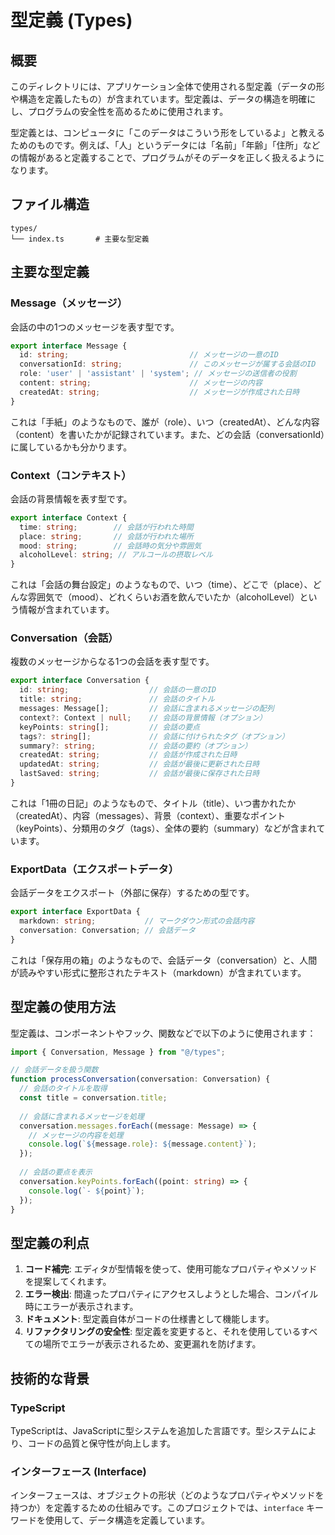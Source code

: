# 型定義 (Types)

## 概要
このディレクトリには、アプリケーション全体で使用される型定義（データの形や構造を定義したもの）が含まれています。型定義は、データの構造を明確にし、プログラムの安全性を高めるために使用されます。

型定義とは、コンピュータに「このデータはこういう形をしているよ」と教えるためのものです。例えば、「人」というデータには「名前」「年齢」「住所」などの情報があると定義することで、プログラムがそのデータを正しく扱えるようになります。

## ファイル構造
```
types/
└── index.ts       # 主要な型定義
```

## 主要な型定義

### Message（メッセージ）
会話の中の1つのメッセージを表す型です。

```typescript
export interface Message {
  id: string;                           // メッセージの一意のID
  conversationId: string;               // このメッセージが属する会話のID
  role: 'user' | 'assistant' | 'system'; // メッセージの送信者の役割
  content: string;                      // メッセージの内容
  createdAt: string;                    // メッセージが作成された日時
}
```

これは「手紙」のようなもので、誰が（role）、いつ（createdAt）、どんな内容（content）を書いたかが記録されています。また、どの会話（conversationId）に属しているかも分かります。

### Context（コンテキスト）
会話の背景情報を表す型です。

```typescript
export interface Context {
  time: string;        // 会話が行われた時間
  place: string;       // 会話が行われた場所
  mood: string;        // 会話時の気分や雰囲気
  alcoholLevel: string; // アルコールの摂取レベル
}
```

これは「会話の舞台設定」のようなもので、いつ（time）、どこで（place）、どんな雰囲気で（mood）、どれくらいお酒を飲んでいたか（alcoholLevel）という情報が含まれています。

### Conversation（会話）
複数のメッセージからなる1つの会話を表す型です。

```typescript
export interface Conversation {
  id: string;                  // 会話の一意のID
  title: string;               // 会話のタイトル
  messages: Message[];         // 会話に含まれるメッセージの配列
  context?: Context | null;    // 会話の背景情報（オプション）
  keyPoints: string[];         // 会話の要点
  tags?: string[];             // 会話に付けられたタグ（オプション）
  summary?: string;            // 会話の要約（オプション）
  createdAt: string;           // 会話が作成された日時
  updatedAt: string;           // 会話が最後に更新された日時
  lastSaved: string;           // 会話が最後に保存された日時
}
```

これは「1冊の日記」のようなもので、タイトル（title）、いつ書かれたか（createdAt）、内容（messages）、背景（context）、重要なポイント（keyPoints）、分類用のタグ（tags）、全体の要約（summary）などが含まれています。

### ExportData（エクスポートデータ）
会話データをエクスポート（外部に保存）するための型です。

```typescript
export interface ExportData {
  markdown: string;           // マークダウン形式の会話内容
  conversation: Conversation; // 会話データ
}
```

これは「保存用の箱」のようなもので、会話データ（conversation）と、人間が読みやすい形式に整形されたテキスト（markdown）が含まれています。

## 型定義の使用方法

型定義は、コンポーネントやフック、関数などで以下のように使用されます：

```typescript
import { Conversation, Message } from "@/types";

// 会話データを扱う関数
function processConversation(conversation: Conversation) {
  // 会話のタイトルを取得
  const title = conversation.title;
  
  // 会話に含まれるメッセージを処理
  conversation.messages.forEach((message: Message) => {
    // メッセージの内容を処理
    console.log(`${message.role}: ${message.content}`);
  });
  
  // 会話の要点を表示
  conversation.keyPoints.forEach((point: string) => {
    console.log(`- ${point}`);
  });
}
```

## 型定義の利点

1. **コード補完**: エディタが型情報を使って、使用可能なプロパティやメソッドを提案してくれます。
2. **エラー検出**: 間違ったプロパティにアクセスしようとした場合、コンパイル時にエラーが表示されます。
3. **ドキュメント**: 型定義自体がコードの仕様書として機能します。
4. **リファクタリングの安全性**: 型定義を変更すると、それを使用しているすべての場所でエラーが表示されるため、変更漏れを防げます。

## 技術的な背景

### TypeScript

TypeScriptは、JavaScriptに型システムを追加した言語です。型システムにより、コードの品質と保守性が向上します。

### インターフェース (Interface)

インターフェースは、オブジェクトの形状（どのようなプロパティやメソッドを持つか）を定義するための仕組みです。このプロジェクトでは、`interface` キーワードを使用して、データ構造を定義しています。 
